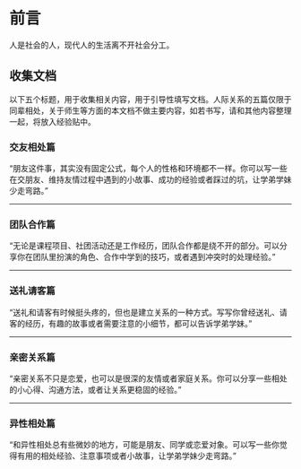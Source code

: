 # 前言
人是社会的人，现代人的生活离不开社会分工。

## 收集文档
以下五个标题，用于收集相关内容，用于引导性填写文档。人际关系的五篇仅限于同辈相处，关于师生等方面的本文档不做主要内容，如若书写，请和其他内容整理一起，将放入经验贴中。


### 交友相处篇

“朋友这件事，其实没有固定公式，每个人的性格和环境都不一样。你可以写一些在交朋友、维持友情过程中遇到的小故事、成功的经验或者踩过的坑，让学弟学妹少走弯路。”

---

### 团队合作篇

“无论是课程项目、社团活动还是工作经历，团队合作都是绕不开的部分。可以分享你在团队里扮演的角色、合作中学到的技巧，或者遇到冲突时的处理经验。”

---

### 送礼请客篇

“送礼和请客有时候挺头疼的，但也是建立关系的一种方式。写写你曾经送礼、请客的经历，有趣的故事或者需要注意的小细节，都可以告诉学弟学妹。”

---

### 亲密关系篇

“亲密关系不只是恋爱，也可以是很深的友情或者家庭关系。你可以分享一些相处的小心得、沟通方法，或者让关系更稳固的经验。”

---

### 异性相处篇

“和异性相处总有些微妙的地方，可能是朋友、同学或恋爱对象。可以写一些你觉得有用的相处经验、注意事项或者小故事，让学弟学妹少走弯路。”
